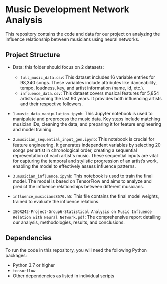 # Music Development Network Analysis

This repository contains the code and data for our project on analyzing the influence relationship between musicians using neural networks.

## Project Structure

- Data: this folder should focus on 2 datasets:
  - `full_music_data.csv`: This dataset includes 16 variable entries for 98,340 songs. These variables include attributes like danceability, tempo, loudness, key, and artist information (name, id, etc.).
  - `influence_data.csv`: This dataset covers musical features for 5,854 artists spanning the last 90 years. It provides both influencing artists and their respective followers.

- `1.music_data_manipulation.ipynb`: This Jupyter notebook is used to manipulate and preprocess the music data. Key steps include matching musician IDs, cleaning the data, and preparing it for feature engineering and model training.
- `2.musician_sequential_input_gen.ipynb`: This notebook is crucial for feature engineering. It generates independent variables by selecting 20 songs per artist in chronological order, creating a sequential representation of each artist's music. These sequential inputs are vital for capturing the temporal and stylistic progression of an artist’s work, enabling the model to effectively assess influence patterns.
- `3.musician_influence.ipynb`: This notebook is used to train the final model. The model is based on TensorFlow and aims to analyze and predict the influence relationships between different musicians.
- `influence_musicians8570.h5`: This file contains the final model weights, trained to evaluate the influence relations.
- `IEOR242-Project-Group6-Statistical Analysis on Music Influence Relation with Neural Network.pdf`: The comprehensive report detailing our analysis, methodologies, results, and conclusions.

## Dependencies
To run the code in this repository, you will need the following Python packages:
- Python 3.7 or higher
- `tensorflow`
- Other dependencies as listed in individual scripts
